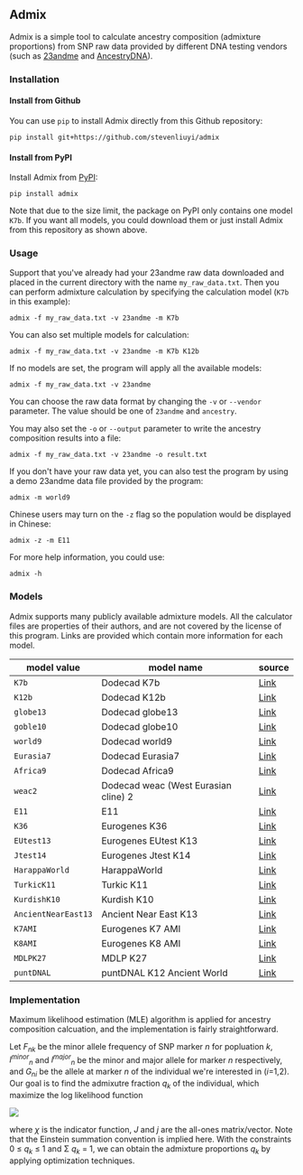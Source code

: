 ## Admix
Admix is a simple tool to calculate ancestry composition (admixture proportions) from SNP raw data provided by different DNA testing vendors (such as [23andme](https://www.23andme.com/) and [AncestryDNA](https://www.ancestry.com/dna/)).

### Installation
#### Install from Github
You can use `pip` to install Admix directly from this Github repository:
```
pip install git+https://github.com/stevenliuyi/admix
```

#### Install from PyPI
Install Admix from [PyPI](https://pypi.python.org/pypi/admix):
```
pip install admix
```

Note that due to the size limit, the package on PyPI only contains one model `K7b`. If you want all models, you could download them or just install Admix from this repository as shown above.

### Usage
Support that you've already had your 23andme raw data downloaded and placed in the current directory with the name `my_raw_data.txt`. Then you can perform admixture calculation by specifying the calculation model (`K7b` in this example):

```
admix -f my_raw_data.txt -v 23andme -m K7b
```

You can also set multiple models for calculation:
```
admix -f my_raw_data.txt -v 23andme -m K7b K12b
```

If no models are set, the program will apply all the available models:
```
admix -f my_raw_data.txt -v 23andme
```
You can choose the raw data format by changing the `-v` or `--vendor` parameter. The value should be one of `23andme` and `ancestry`.

You may also set the `-o` or `--output` parameter to write the ancestry composition results into a file:
```
admix -f my_raw_data.txt -v 23andme -o result.txt
```

If you don't have your raw data yet, you can also test the program by using a demo 23andme data file provided by the program:
```
admix -m world9
```

Chinese users may turn on the `-z` flag so the population would be displayed in Chinese:
```
admix -z -m E11
```

For more help information, you could use:
```
admix -h
```

### Models
Admix supports many publicly available admixture models. All the calculator files are properties of their authors, and are not covered by the license of this program. Links are provided which contain more information for each model.

| model value | model name | source |
| ----- | --------- | ---- |
| `K7b` | Dodecad K7b | [Link](http://dodecad.blogspot.com/2012/01/k12b-and-k7b-calculators.html) |
| `K12b` | Dodecad K12b | [Link](http://dodecad.blogspot.com/2012/01/k12b-and-k7b-calculators.html) |
| `globe13` | Dodecad globe13 | [Link](http://dodecad.blogspot.com/2012/10/globe13-calculator.html) |
| `goble10` | Dodecad globe10 | [Link](http://dodecad.blogspot.com/2012/10/globe10-calculator.html) |
| `world9` | Dodecad world9 | [Link](http://dodecad.blogspot.com/2011/12/world9-calculator.html) |
| `Eurasia7` | Dodecad Eurasia7 | [Link](http://dodecad.blogspot.com/2011/10/eurasia7-calculator.html) |
| `Africa9` | Dodecad Africa9 | [Link](http://dodecad.blogspot.com/2011/09/africa9-calculator.html) |
| `weac2` | Dodecad weac (West Eurasian cline) 2 | [Link](http://dodecad.blogspot.com/2012/06/weac2-calculator.html) |
| `E11` | E11 | [Link](http://www.ranhaer.com/thread-32241-1-1.html) |
| `K36` | Eurogenes K36 | [Link](http://bga101.blogspot.com/2013/03/eurogenes-k36-at-gedmatch.html) |
| `EUtest13` | Eurogenes EUtest K13 | [Link](http://bga101.blogspot.com/2013/11/updated-eurogenes-k13-at-gedmatch.html) |
| `Jtest14` | Eurogenes Jtest K14 | [Link](http://bga101.blogspot.com/2012/09/eurogenes-ashkenazim-ancestry-test-files.html) |
| `HarappaWorld` | HarappaWorld | [Link](http://www.harappadna.org/2012/05/harappaworld-admixture/) |
| `TurkicK11` | Turkic K11 | [Link](http://www.anthrogenica.com/showthread.php?8817-Turkic-K11-Admixture-Calculator) |
| `KurdishK10` | Kurdish K10 | [Link](http://www.anthrogenica.com/showthread.php?8571-K10-Kurdish-Calculator-Version-1/page6) |
| `AncientNearEast13` | Ancient Near East K13 | [Link](http://www.anthrogenica.com/showthread.php?8193-ancient-DNA-in-the-Gedrosia-Near-East-Neolithic-K13) |
| `K7AMI` | Eurogenes K7 AMI | [Link](http://www.anthrogenica.com/showthread.php?4548-Upcoming-DIY-Eurogenes-K7-amp-K8-Calculator-amp-Oracles-for-tracking-E-Asian-amp-ASI) |
| `K8AMI` | Eurogenes K8 AMI | [Link](http://www.anthrogenica.com/showthread.php?4548-Upcoming-DIY-Eurogenes-K7-amp-K8-Calculator-amp-Oracles-for-tracking-E-Asian-amp-ASI) |
| `MDLPK27` | MDLP K27 | [Link](http://www.anthrogenica.com/showthread.php?4557-Post-MDLP-K27-Results) |
| `puntDNAL` | puntDNAL K12 Ancient World | [Link](http://www.anthrogenica.com/showthread.php?8034-PuntDNAL-K12-Ancient-World-Results) |

### Implementation
Maximum likelihood estimation (MLE) algorithm is applied for ancestry composition calcuation, and the implementation is fairly straightforward.

Let *F<sub>nk</sub>* be the minor allele frequency of SNP marker *n* for popluation *k*, *l<sup>minor</sup><sub>n</sub>* and *l<sup>major</sup><sub>n</sub>* be the minor and major allele for marker *n* respectively, and *G<sub>ni</sub>* be the allele at marker *n* of the individual we're interested in (*i*=1,2). Our goal is to find the admixutre fraction *q<sub>k</sub>* of the individual, which maximize the log likelihood function

![](http://latex.codecogs.com/gif.latex?\\chi_{\\{l^{minor}_n\\}}(G_{ni})j_i\\log(F_{nk}q_k)+\\chi_{\\{l^{major}_n\\}}(G_{ni})j_i\\log((J_{nk}-F_{nk})q_k),) 

where *χ* is the indicator function, *J* and *j* are the all-ones matrix/vector. Note that the Einstein summation convention is implied here. With the constraints 0 ≤ *q<sub>k</sub>* ≤ 1 and Σ *q<sub>k</sub>* = 1, we can obtain the admixture proportions *q<sub>k</sub>* by applying optimization techniques.
